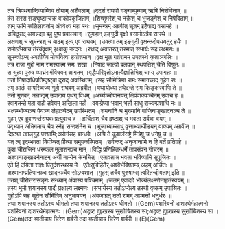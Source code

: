 

  
  
तत्र त्रिपथगाम्दिव्याम्शिव तोयाम् अशैवलाम् ।ददर्श राघवो गङ्गाम्पुम्याम् ऋषि निसेविताम्  ॥   
हंस सरस सङ्घुष्टाम्चक्र वाकोपकूजिताम् ।शिम्शुमरैश् च नक्रैश् च भुजङ्गैश् च निषेविताम्  ॥   
ताम् ऊर्मि कलिलावर्ताम् अंववेक्ष्य महा रथः ।सुमन्त्रम् अब्रवीत् सूतम् इहैवाद्य वसामहे  ॥   
अविदूराद् अयन्नद्या बहु पुष्प प्रवालवान् ।सुमहान् इङ्गुदी वृक्षो वसामोऽत्रैव सारथे  ॥   
लक्षणश् च सुमन्त्रश् च बाढम् इत्य् एव राघवम् ।उक्त्वा तम् इङ्गुदी वृक्षन्तदोपययतुर् हयैः  ॥   
रामोऽभियाय तंरंयंवृक्षम् इक्ष्वाकु नन्दनः ।रथाद् अवातरत् तस्मात् सभार्यः सह लक्ष्मणः  ॥   
सुमन्त्रोऽप्य् अवतीर्यैव मोचयित्वा हयोत्तमान् ।वृक्ष मूल गतंरामम् उपतस्थे कृताञ्जलिः  ॥   
तत्र राजा गुहो नाम रामस्यात्म समः सखा ।निषाद जात्यो बलवान् स्थपतिश् चेति विश्रुतः  ॥   
स श्रुत्वा पुरुष व्याघ्रंरामंविषयम् आगतम् ।वृद्धैःपरिवृतोऽमात्यैर्ज्ञातिभिश् चाप्य् उपागतः  ॥   
ततो निषादाधिपतिम्दृष्ट्वा दूराद् अवस्थितम् ।सह सौमित्रिणा रामः समागच्छद् गुहेन सः  ॥   
तम् आर्तः सम्परिष्वज्य गुहो राघवम् अब्रवीत् ।यथायोध्या तथेदन्ते राम किङ्करवाणि ते  ॥   
ततो गुणवद् अन्नाद्यम् उपादाय पृथग् विधम् ।अर्घ्यञ्चोपानयत् क्षिप्रंवाक्यञ्चेदम् उवाच ह  ॥   
स्वागतन्ते महा बाहो तवेयम् अखिला मही ।वयम्प्रेष्या भवान् भर्ता साधु राज्यम्प्रशाधि नः  ॥   
भक्ष्यम्भोज्यञ्च पेयञ्च लेह्यञ्चेदम् उपस्थितम् ।शयनानि च मुख्यानि वाजिनाङ्खादनञ्च ते  ॥   
गुहम् एव ब्रुवाणन्तंराघवः प्रत्युवाच ह ।अर्चिताश् चैव हृष्टाश् च भवता सर्वथा वयम्  ॥   
पद्भ्याम् अभिगमाच् चैव स्नेह सन्दर्शनेन च ।भुजाभ्याम्साधु वृत्ताभ्याम्पीडयन् वाक्यम् अब्रवीत्  ॥   
दिष्ट्या त्वाङ्गुह पश्यामि;अरोगंसह बान्धवैः ।अपि ते कूशलंराष्ट्रे मित्रेषु च धनेषु च  ॥   
यत् त्व् इदम्भवता किञ्चित् प्रीत्या समुपकल्पितम् ।सर्वन्तद् अनुजानामि न हि वर्ते प्रतिग्रहे  ॥   
कुश चीराजिन धरम्फल मूलाशनञ्च माम् ।विद्धि प्रणिहितन्धर्मे तापसंवन गोचरम्  ॥   
अश्वानाङ्खादनेनाहम् अर्थी नाम्येन केनचित् ।एतावतात्र भवता भविष्यामि सुपूजितः  ॥   
एते हि दयिता राज्ञः पितुर्दशरथस्य मे ।एतैःसुविहितैर् अश्वैर्भविष्याम्य् अहम् अर्चितः  ॥   
अश्वानाम्प्रतिपानञ्च खादनञ्चैव सोऽम्वशात् ।गुहस् तत्रैव पुरुषाम्स् त्वरितन्दीयताम् इति  ॥   
ततश् चीरोत्तरासङ्गः सन्ध्याम् अंवास्य पश्चिमाम् ।जलम् एवाददे भोज्यंलक्ष्मणेनाहृतंस्वयम्  ॥   
तस्य भूमौ शयानस्य पादौ प्रक्षाल्य लक्ष्मणः ।सभार्यस्य ततोऽभ्येत्य तस्थौ वृष्कम् उपाश्रितः  ॥   
गुहोऽपि सह सूतेन सौमित्रिम् अनुभाषयन् ।अंवजाग्रत् ततो रामम् अप्रमत्तो धनुर्धरः  ॥   
तथा शयानस्य ततोऽस्य धीमतो तथा शयानस्य ततोऽस्य धीमतो ।(Gem)यशस्विनो दाशरथेर्महात्मनो यशस्विनो दाशरथेर्महात्मनः ।(Gem)अदृष्ट दुह्खस्य सुखोचितस्य सा;अदृष्ट दुह्खस्य सुखोचितस्य सा ।(Gem)तदा व्यतीयाय चिरेण शर्वरी तदा व्यतीयाय चिरेण शर्वरी  ॥ (E)(Gem)  
